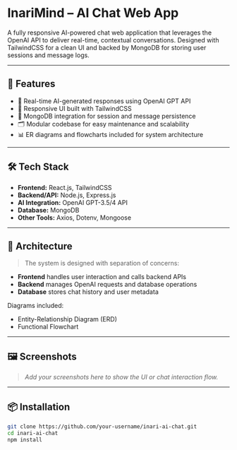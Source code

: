 # InariMind – AI Chat Web App

A fully responsive AI-powered chat web application that leverages the OpenAI API to deliver real-time, contextual conversations. Designed with TailwindCSS for a clean UI and backed by MongoDB for storing user sessions and message logs.

---

## 🚀 Features

- 🧠 Real-time AI-generated responses using OpenAI GPT API
- 📱 Responsive UI built with TailwindCSS
- 💾 MongoDB integration for session and message persistence
- 🗂️ Modular codebase for easy maintenance and scalability
- 📊 ER diagrams and flowcharts included for system architecture

---

## 🛠️ Tech Stack

- **Frontend:** React.js, TailwindCSS
- **Backend/API:** Node.js, Express.js
- **AI Integration:** OpenAI GPT-3.5/4 API
- **Database:** MongoDB
- **Other Tools:** Axios, Dotenv, Mongoose

---

## 📐 Architecture

> The system is designed with separation of concerns:
- **Frontend** handles user interaction and calls backend APIs
- **Backend** manages OpenAI requests and database operations
- **Database** stores chat history and user metadata

Diagrams included:
- Entity-Relationship Diagram (ERD)
- Functional Flowchart

---

## 🖼️ Screenshots

> _Add your screenshots here to show the UI or chat interaction flow._

---

## 📦 Installation

```bash
git clone https://github.com/your-username/inari-ai-chat.git
cd inari-ai-chat
npm install

